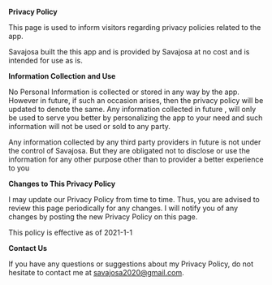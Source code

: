 **Privacy Policy**

This page is used to inform visitors regarding privacy policies related to the app.

Savajosa built the this app and is provided by Savajosa at no cost and is intended for use as is.

**Information Collection and Use**

No Personal Information is collected or stored in any way by the app. However in future, if such an occasion arises, then the privacy policy will be updated to denote the same. Any information collected in future , will only be used to serve you better by personalizing the app to your need and such information will not be used or sold to any party.

Any information collected by any third party providers in future is not under the control of Savajosa. But they are obligated not to disclose or use the information for any other purpose other than to provider a better experience to you

**Changes to This Privacy Policy**

I may update our Privacy Policy from time to time. Thus, you are advised to review this page periodically for any changes. I will notify you of any changes by posting the new Privacy Policy on this page.

This policy is effective as of 2021-1-1

**Contact Us**

If you have any questions or suggestions about my Privacy Policy, do not hesitate to contact me at savajosa2020@gmail.com.
